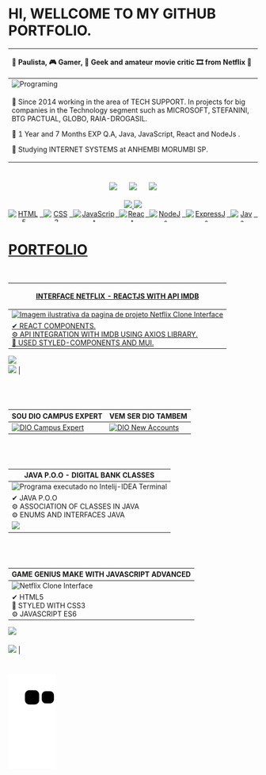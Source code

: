 # HI, WELLCOME TO MY GITHUB PORTFOLIO.

| **<p align="left"> 🔭 Paulista, 🎮 Gamer, 🖖 Geek and amateur movie critic 🎞 from Netflix 🍿</p>** |
| ------------------- |
| <img alt="Programing" width="65%" src="https://user-images.githubusercontent.com/10172471/147827954-19ecac00-2001-4599-9373-63d3d69e6c4f.gif"> |
| <p align="left"> 📰 Since 2014 working in the area of TECH SUPPORT. In projects for big companies in the Technology segment such as MICROSOFT, STEFANINI, BTG PACTUAL, GLOBO, RAIA-DROGASIL.</p><p align="left"> 🧪 1 Year and 7 Months EXP Q.A, Java, JavaScript, React and NodeJs .</p><p align="left"> 🚀 Studying INTERNET SYSTEMS at ANHEMBI MORUMBI SP.</p> | 
  
#

<div  style="display: inline_block" align='center'>
<a href="https://instagram.com/jefersonrgomes" target="_blank"><img src="https://img.shields.io/badge/-Instagram-%23E4405F?style=for-the-badge&logo=instagram&logoColor=white" width="135" target="_blank"></a> <span>&nbsp;&nbsp;&nbsp;&nbsp;</span> <a href="https://www.linkedin.com/in/jefersonribeirogomes" target="_blank"><img src="https://img.shields.io/badge/-LinkedIn-%230077B5?style=for-the-badge&logo=linkedin&logoColor=white"  width="135" target="_blank"></a> <span>&nbsp;&nbsp;&nbsp;&nbsp;</span>  <a href="https://discord.gg/jeferson.rgomes#5396" target="_blank"><img src="https://img.shields.io/badge/Discord-7289DA?style=for-the-badge&logo=discord&logoColor=white"  width="135" target="_blank"></a> 
</div> 

<br />

<div style="display: inline_block" align='center'>
  <a href="https://beacons.ai/jefersonrgomes">
  <img height="150" src="https://github-readme-stats.vercel.app/api?username=jefersonrgomes&show_icons=true&theme=dracula&include_all_commits=true&count_private=true"/> <img height="150" src="https://github-readme-stats.vercel.app/api/top-langs/?username=jefersonrgomes&layout=compact&langs_count=16&theme=dracula"/>
</div>
  
<div style="display: inline_block" align='center'>
</div>  
<div align="center" style="display: flex"><br>  
<img align="center" alt="HTML5" height="25" src="https://img.shields.io/badge/HTML5-E34F26?style=for-the-badge&logo=html5&logoColor=white">
<span>&nbsp;&nbsp;</span>
<img align="center" alt="CSS3" height="25" src="https://img.shields.io/badge/CSS3-1572B6?style=for-the-badge&logo=css3&logoColor=white">
<span>&nbsp;&nbsp;</span>  
<img align="center" alt="JavaScript" height="25"  src="https://img.shields.io/badge/JavaScript-F7DF1E?style=for-the-badge&logo=javascript&logoColor=black">
<span>&nbsp;&nbsp;</span> 
<img align="center" alt="React" height="25"  src="https://img.shields.io/badge/React-20232A?style=for-the-badge&logo=react&logoColor=61DAFB">
<span>&nbsp;&nbsp;</span>
<img align="center" alt="NodeJs" height="25"  src="https://img.shields.io/badge/Node.js-339933?style=for-the-badge&logo=nodedotjs&logoColor=white">
<span>&nbsp;&nbsp;</span> 
<img align="center" alt="ExpressJs" height="25"  src="https://img.shields.io/badge/Express.js-000000?style=for-the-badge&logo=express&logoColor=white">
<span>&nbsp;&nbsp;</span> 
<img align="center" alt="Java"  height="25" src="https://img.shields.io/badge/Java-ED8B00?style=for-the-badge&logo=java&logoColor=white">
<span>&nbsp;&nbsp;</span> 
</div>
  
# PORTFOLIO 
<br/>  
  
| <p>**INTERFACE NETFLIX - REACTJS WITH API IMDB**</p> |  
| ------------------- |
| <img alt="Imagem ilustrativa da pagina de projeto Netflix Clone Interface" width="65%" src="https://user-images.githubusercontent.com/10172471/140009531-374b26f3-b6e1-4621-8778-a5ec39eb920a.png"> |
| ✔ REACT COMPONENTS.<br/>⚙ API INTEGRATION WITH IMDB USING AXIOS LIBRARY.<br/>🎨 USED STYLED-COMPONENTS AND MUI.<br/> 
<a href="https://github.com/jefersonrgomes/NetflixCloneReactJs"><img src="https://img.shields.io/badge/GitHub-100000?style=for-the-badge&logo=github&logoColor=white" height="25" target="_blank"></a><br/> 
<a href="https://netflix-clone-react-js-taupe.vercel.app/" target="_blank"><img src="https://user-images.githubusercontent.com/10172471/148669545-d84d8d40-5b04-46dd-9598-b0cff9770ef0.png" height="25" target="_blank"></a> |  

#
  
<br/>
  
| SOU DIO CAMPUS EXPERT | VEM SER DIO TAMBEM | 
| ------------------- | ------------------- |  
| <a href="https://lp.digitalinnovation.one/campus-expert?ref=QBSU9OLWTJ" target="_blank"><img alt="DIO Campus Expert"  src="https://user-images.githubusercontent.com/10172471/153278662-f49a67d6-bc3d-4cbe-8739-a6c0de1afe85.png"><a/> | <a href="https://dio.me/sign-up?ref=QBSU9OLWTJ" target="_blank"><img alt="DIO New Accounts"  src="https://user-images.githubusercontent.com/10172471/156898864-fc8b6385-7107-45ba-87c8-c752901a4deb.png"><a/> |
#
  
<br />
  
| **JAVA P.O.O - DIGITAL BANK CLASSES** |
| ------------------- |
|  <img alt="Programa executado no Intelij-IDEA Terminal" src="https://user-images.githubusercontent.com/10172471/150661444-6aceee25-0f52-47e7-a001-7e47879748f1.png"> |
| ✔ JAVA P.O.O<br/> ⚙ ASSOCIATION OF CLASSES IN JAVA<br/> ⚙ ENUMS AND INTERFACES JAVA<br/>  
<a href="https://github.com/jefersonrgomes/desafio-dio-banco/blob/master/README.md" target="_blank"><img src="https://img.shields.io/badge/GitHub-100000?style=for-the-badge&logo=github&logoColor=white" height="25" target="_blank"></a> | 

#
<br/>  

| **GAME GENIUS MAKE WITH JAVASCRIPT ADVANCED** | 
| ------------------- | 
| <img alt="Netflix Clone Interface"  width="65%" src="https://user-images.githubusercontent.com/10172471/151708382-d0f5d504-71e0-4096-83ca-cd8e39debb13.png"> | 
| ✔ HTML5<br/> 🎨 STYLED WITH CSS3<br/> ⚙ JAVASCRIPT ES6<br/>  
<a href="https://github.com/jefersonrgomes/dio-genius-game" target="_blank"><img src="https://img.shields.io/badge/GitHub-100000?style=for-the-badge&logo=github&logoColor=white" height="25" target="_blank"></a><br/>  
<a href="https://dio-genius-game.vercel.app/" target="_blank"><img src="https://user-images.githubusercontent.com/10172471/148669545-d84d8d40-5b04-46dd-9598-b0cff9770ef0.png" height="25" target="_blank"></a> |
 
#  
  
![Snake animation](https://github.com/jefersonrgomes/jefersonrgomes/blob/output/github-contribution-grid-snake.svg)

#  
 
 
